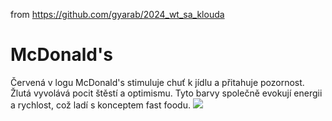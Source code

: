 from <https://github.com/gyarab/2024_wt_sa_klouda>

# McDonald's
Červená v logu McDonald's stimuluje chuť k jídlu a přitahuje pozornost. Žlutá vyvolává pocit štěstí a optimismu. Tyto barvy společně evokují energii a rychlost, což ladí s konceptem fast foodu.
![](https://logos-world.net/wp-content/uploads/2020/04/McDonalds-Logo.png)
